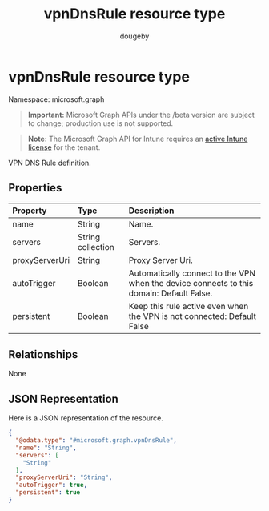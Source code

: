 ﻿---
title: "vpnDnsRule resource type"
description: "VPN DNS Rule definition."
author: "dougeby"
localization_priority: Normal
ms.prod: "intune"
doc_type: resourcePageType
---

# vpnDnsRule resource type

Namespace: microsoft.graph

> **Important:** Microsoft Graph APIs under the /beta version are subject to change; production use is not supported.

> **Note:** The Microsoft Graph API for Intune requires an [active Intune license](https://go.microsoft.com/fwlink/?linkid=839381) for the tenant.

VPN DNS Rule definition.

## Properties

| Property       | Type              | Description                                                                              |
| :------------- | :---------------- | :--------------------------------------------------------------------------------------- |
| name           | String            | Name.                                                                                    |
| servers        | String collection | Servers.                                                                                 |
| proxyServerUri | String            | Proxy Server Uri.                                                                        |
| autoTrigger    | Boolean           | Automatically connect to the VPN when the device connects to this domain: Default False. |
| persistent     | Boolean           | Keep this rule active even when the VPN is not connected: Default False                  |

## Relationships

None

## JSON Representation

Here is a JSON representation of the resource.

<!-- {
  "blockType": "resource",
  "@odata.type": "microsoft.graph.vpnDnsRule"
}
-->

```json
{
  "@odata.type": "#microsoft.graph.vpnDnsRule",
  "name": "String",
  "servers": [
    "String"
  ],
  "proxyServerUri": "String",
  "autoTrigger": true,
  "persistent": true
}
```
